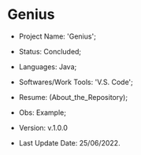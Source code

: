 # Genius

- Project Name: 'Genius';
- Status: Concluded;
- Languages: Java;
- Softwares/Work Tools: 'V.S. Code';
- Resume: (About_the_Repository);
- Obs: Example;
- Version: v.1.0.0

- Last Update Date: 25/06/2022.

##
